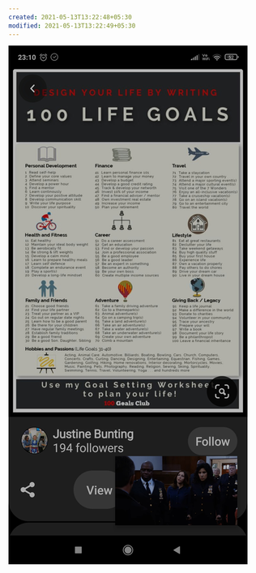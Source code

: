 ```yaml
---
created: 2021-05-13T13:22:48+05:30
modified: 2021-05-13T13:22:49+05:30
---
```


![Image](./IMG_1620892365464.jpg)
